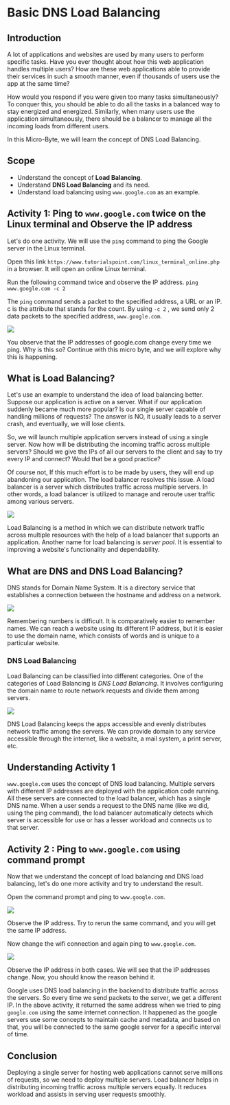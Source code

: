 # Basic DNS Load Balancing
## Introduction

A lot of applications and websites are used by many users to perform specific tasks. Have you ever thought about how this web application handles multiple users? How are these web applications able to provide their services in such a smooth manner, even if thousands of users use the app at the same time?

How would you respond if you were given too many tasks simultaneously? To conquer this, you should be able to do all the tasks in a balanced way to stay energized and energized. Similarly, when many users use the application simultaneously, there should be a balancer to manage all the incoming loads from different users.

In this Micro-Byte, we will learn the concept of DNS Load Balancing.

## Scope
- Understand the concept of **Load Balancing**.
- Understand **DNS Load Balancing** and its need.
- Understand load balancing using `www.google.com` as an example. 

## Activity 1: Ping to `www.google.com` twice on the Linux terminal and Observe the IP address

Let's do one activity. We will use the `ping` command to ping the Google server in the Linux terminal.

Open this link `https://www.tutorialspoint.com/linux_terminal_online.php` in a browser. It will open an online Linux terminal.

Run the following command twice and observe the IP address.
`ping www.google.com -c 2`

The `ping` command sends a packet to the specified address, a URL or an IP.
c is the attribute that stands for the count.
By using `-c 2` , we send only 2 data packets to the specified address, `www.google.com`.

<img src='./images/pic1.jpg'>

You observe that the IP addresses of google.com change every time we ping. Why is this so? Continue with this micro byte, and we will explore why this is happening.

## What is Load Balancing?

Let's use an example to understand the idea of load balancing better. Suppose our application is active on a server. What if our application suddenly became much more popular? Is our single server capable of handling millions of requests?  The answer is NO, it usually leads to a server crash, and eventually, we will lose clients.

So, we will launch multiple application servers instead of using a single server.  Now how will be distributing the incoming traffic across multiple servers? Should we give the IPs of all our servers to the client and say to try every IP and connect? Would that be a good practice?

Of course not, If this much effort is to be made by users, they will end up abandoning our application. The load balancer resolves this issue. A load balancer is a server which distributes traffic across multiple servers. In other words, a load balancer is utilized to manage and reroute user traffic among various servers.

<img src='./images/pic2.jpg'>

Load Balancing is a method in which we can distribute network traffic across multiple resources with the help of a load balancer that supports an application. Another name for load balancing is *server pool*. It is essential to improving a website's functionality and dependability.

## What are DNS and DNS Load Balancing?

DNS stands for Domain Name System. It is a directory service that establishes a connection between the hostname and address on a network.

<img src="./images/pic3.jpg">

Remembering numbers is difficult. It is comparatively easier to remember names. We can reach a website using its different IP address, but it is easier to use the domain name, which consists of words and is unique to a particular website.

### DNS Load Balancing

Load Balancing can be classified into different categories. One of the categories of Load Balancing is *DNS Load Balancing*. It involves configuring the domain name to route network requests and divide them among servers.

<img src="./images/pic4.jpg">

DNS Load Balancing keeps the apps accessible and evenly distributes network traffic among the servers. We can provide domain to any service accessible through the internet, like a website, a mail system, a print server, etc.

## Understanding Activity 1

`www.google.com` uses the concept of DNS load balancing. Multiple servers with different IP addresses are deployed with the application code running. All these servers are connected to the load balancer, which has a single DNS name. When a user sends a request to the DNS name (like we did, using the ping command), the load balancer automatically detects which server is accessible for use or has a lesser workload and connects us to that server.

## Activity 2 : Ping to `www.google.com` using command prompt

Now that we understand the concept of load balancing and DNS load balancing, let's do one more activity and try to understand the result.

Open the command prompt and ping to `www.google.com`.

<img src="./images/pic5.jpg">

Observe the IP address.
Try to rerun the same command, and you will get the same IP address.

Now change the wifi connection and again ping to `www.google.com`.

<img src="./images/pic6.jpg">

Observe the IP address in both cases. We will see that the IP addresses change. Now, you should know the reason behind it.

Google uses DNS load balancing in the backend to distribute traffic across the servers. So every time we send packets to the server, we get a different IP. In the above activity, it returned the same address when we tried to ping `google.com` using the same internet connection. It happened as the google servers use some concepts to maintain cache and metadata, and based on that, you will be connected to the same google server for a specific interval of time.

## Conclusion
Deploying a single server for hosting web applications cannot serve millions of requests, so we need to deploy multiple servers. Load balancer helps in distributing incoming traffic across multiple servers equally. It reduces workload and assists in serving user requests smoothly.